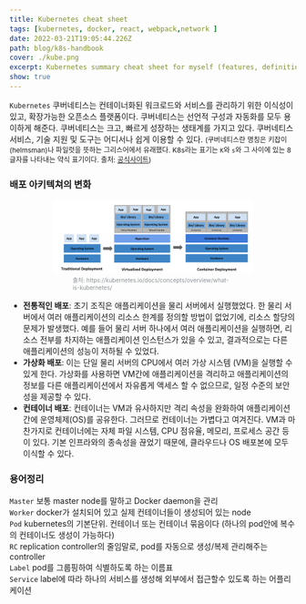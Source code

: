 ```yaml
---
title: Kubernetes cheat sheet 
tags: [kubernetes, docker, react, webpack,network ]
date: 2022-03-21T19:05:44.226Z
path: blog/k8s-handbook
cover: ./kube.png
excerpt: Kubernetes summary cheat sheet for myself︎ (features, definitions, commands and etc)
show: true
---
```


`Kubernetes` 쿠버네티스는 컨테이너화된 워크로드와 서비스를 관리하기 위한 이식성이 있고, 확장가능한 오픈소스 플랫폼이다. 쿠버네티스는 선언적 구성과 자동화를 모두 용이하게 해준다. 쿠버네티스는 크고, 빠르게 성장하는 생태계를 가지고 있다. 쿠버네티스 서비스, 기술 지원 및 도구는 어디서나 쉽게 이용할 수 있다.
<span style="font-size: 12px;">(쿠버네티스란 명칭은 키잡이(helmsman)나 파일럿을 뜻하는 그리스어에서 유래했다. K8s라는 표기는 `K`와 `s`와 그 사이에 있는 8글자를 나타내는 약식 표기이다. 출처: <a href='https://kubernetes.io/docs/concepts/overview/what-is-kubernetes/' target='_blank'>공식사이트</a>)</span>

### 배포 아키텍쳐의 변화 
<div style="width: 70%;margin-bottom: 15px; margin-left:auto; margin-right: auto;">
  <img src="./deploy.png"/>
  <div style="width:80%;margin-left:auto; margin-right: auto;font-size:10px;color:#8b9196">출처: https://kubernetes.io/docs/concepts/overview/what-is-kubernetes/</div>
</div>

- **전통적인 배포**: 초기 조직은 애플리케이션을 물리 서버에서 실행했었다. 한 물리 서버에서 여러 애플리케이션의 리소스 한계를 정의할 방법이 없었기에, 리소스 할당의 문제가 발생했다. 예를 들어 물리 서버 하나에서 여러 애플리케이션을 실행하면, 리소스 전부를 차지하는 애플리케이션 인스턴스가 있을 수 있고, 결과적으로는 다른 애플리케이션의 성능이 저하될 수 있었다.
- **가상화 배포**: 이는 단일 물리 서버의 CPU에서 여러 가상 시스템 (VM)을 실행할 수 있게 한다. 가상화를 사용하면 VM간에 애플리케이션을 격리하고 애플리케이션의 정보를 다른 애플리케이션에서 자유롭게 액세스 할 수 없으므로, 일정 수준의 보안성을 제공할 수 있다.   
- **컨테이너 배포**: 컨테이너는 VM과 유사하지만 격리 속성을 완화하여 애플리케이션 간에 운영체제(OS)를 공유한다. 그러므로 컨테이너는 가볍다고 여겨진다. VM과 마찬가지로 컨테이너에는 자체 파일 시스템, CPU 점유율, 메모리, 프로세스 공간 등이 있다. 기본 인프라와의 종속성을 끊었기 때문에, 클라우드나 OS 배포본에 모두 이식할 수 있다.

### 용어정리
`Master` 보통 master node를 말하고 Docker daemon을 관리   
`Worker` docker가 설치되어 있고 실제 컨테이너들이 생성되어 있는 node  
`Pod` kubernetes의 기본단위. 컨테이너 또는 컨테이너 묶음이다 (하나의 pod안에 복수의 컨테이너도 생성이 가능하다)  
`RC` replication controller의 줄임말로, pod를 자동으로 생성/복제 관리해주는 controller  
`Label` pod를 그룹핑하여 식별하도록 하는 이름표  
`Service` label에 따라 하나의 서비스를 생성해 외부에서 접근할수 있도록 하는 어플리케이션  
